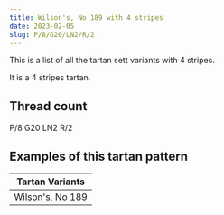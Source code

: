 ```yaml
---
title: Wilson's, No 189 with 4 stripes
date: 2023-02-05
slug: P/8/G20/LN2/R/2
---
```

This is a list of all the tartan sett variants with 4 stripes.

It is a 4 stripes tartan.


## Thread count
P/8 G20 LN2 R/2

## Examples of this tartan pattern

| Tartan Variants |
|---------------|
| [Wilson's, No 189](/variants/p/8/g20/ln2/r/2-g008000-lne0e0e0-p800080-rc00000)||
